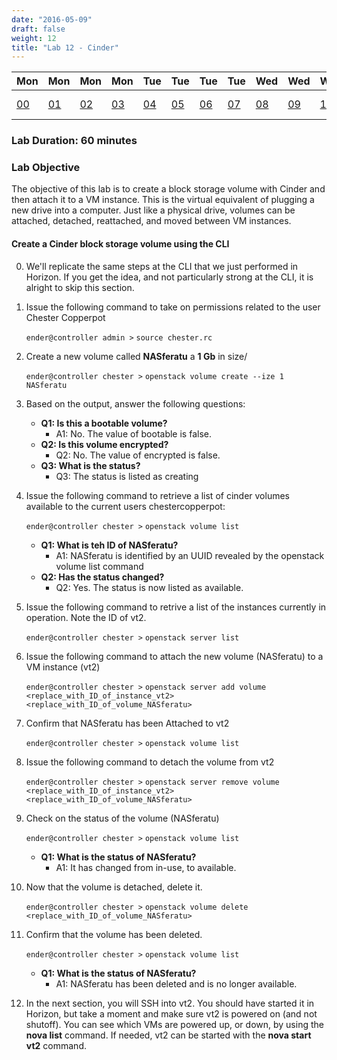 ```yaml
---
date: "2016-05-09"
draft: false
weight: 12
title: "Lab 12 - Cinder"
---
```


|Mon|Mon|Mon|Mon|Tue|Tue|Tue|Tue|Wed|Wed|Wed|Thur|Thur|Thur|Thur|
|---|---|---|---|---|---|---|---|---|---|---|---|---|---|---|
|[00](/labs/openstack/00/)|[01](/labs/openstack/01/)|[02](/labs/openstack/02/)|[03](/labs/openstack/03/)|[04](/labs/openstack/04/)|[05](/labs/openstack/05/)|[06](/labs/openstack/06/)|[07](/labs/openstack/07/)|[08](/labs/openstack/08/)|[09](/labs/openstack/09/)|[10](/labs/openstack/10/)|[11](/labs/openstack/11/)|![alt text](https://i.imgur.com/NZDhp5t.png)|[13](/labs/openstack/13/)|[14](/labs/openstack/14/)|

### Lab Duration: 60 minutes

### Lab Objective 

The objective of this lab is to create a block storage volume with Cinder and then attach it to a VM instance. This is the virtual equivalent of plugging a new drive into a computer. Just like a physical drive, volumes can be attached, detached, reattached, and moved between VM instances.

#### Create a Cinder block storage volume using the CLI

0. We'll replicate the same steps at the CLI that we just performed in Horizon. If you get the idea, and not particularly strong at the CLI, it is alright to skip this section.

0. Issue the following command to take on permissions related to the user Chester Copperpot

    `ender@controller admin >` `source chester.rc`

0. Create a new volume called **NASferatu** a **1 Gb** in size/

    `ender@controller chester >` `openstack volume create --ize 1 NASferatu`

0. Based on the output, answer the following questions:

    - **Q1: Is this a bootable volume?**
      - A1: No. The value of bootable is false.
    - **Q2: Is this volume encrypted?**
      - Q2: No. The value of encrypted is false.
    - **Q3: What is the status?**
      - Q3: The status is listed as creating

0. Issue the following command to retrieve a list of cinder volumes available to the current users chestercopperpot:

    `ender@controller chester >` `openstack volume list`
	
    - **Q1: What is teh ID of NASferatu?**
      - A1: NASferatu is identified by an UUID revealed by the openstack volume list command
    - **Q2: Has the status changed?**
      - Q2: Yes. The status is now listed as available.

0. Issue the following command to retrive a list of the instances currently in operation. Note the ID of vt2.
	
    `ender@controller chester >` `openstack server list`
	
0. Issue the following command to attach the new volume (NASferatu) to a VM instance (vt2)
	
    `ender@controller chester >` `openstack server add volume <replace_with_ID_of_instance_vt2> <replace_with_ID_of_volume_NASferatu>`
	
0. Confirm that NASferatu has been Attached to vt2
	
    `ender@controller chester >` `openstack volume list`
	
0. Issue the following command to detach the volume from vt2

    `ender@controller chester >` `openstack server remove volume <replace_with_ID_of_instance_vt2> <replace_with_ID_of_volume_NASferatu>`
	
0. Check on the status of the volume (NASferatu)
	
    `ender@controller chester >` `openstack volume list`

    - **Q1: What is the status of NASferatu?**
      - A1: It has changed from in-use, to available.

0. Now that the volume is detached, delete it.
	
    `ender@controller chester >` `openstack volume delete <replace_with_ID_of_volume_NASferatu>`

0. Confirm that the volume has been deleted.

    `ender@controller chester >`  `openstack volume list`
	
    - **Q1: What is the status of NASferatu?**
      - A1: NASferatu has been deleted and is no longer available.

0. In the next section, you will SSH into vt2. You should have started it in Horizon, but take a moment and make sure vt2 is powered on (and not shutoff). You can see which VMs are powered up, or down, by using the **nova list** command. If needed, vt2 can be started with the **nova start vt2** command.
